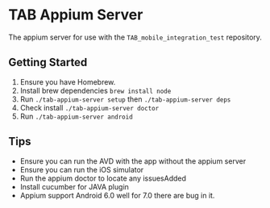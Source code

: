 # TAB Appium Server

The appium server for use with the `TAB_mobile_integration_test` repository.

## Getting Started

1. Ensure you have Homebrew.
2. Install brew dependencies `brew install node`
3. Run `./tab-appium-server setup` then `./tab-appium-server deps`
4. Check install `./tab-appium-server doctor`
5. Run `./tab-appium-server android`

## Tips

- Ensure you can run the AVD with the app without the appium server
- Ensure you can run the iOS simulator
- Run the appium doctor to locate any issuesAdded
- Install cucumber for JAVA plugin
- Appium support Android 6.0 well for 7.0 there are bug in it.
